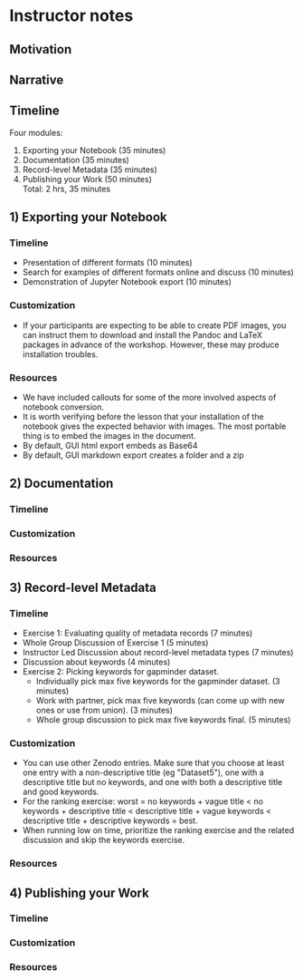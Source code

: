 # Instructor notes

## Motivation

## Narrative

## Timeline  
Four modules:  
1) Exporting your Notebook (35 minutes)  
2) Documentation (35 minutes)  
3) Record-level Metadata (35 minutes)  
4) Publishing your Work (50 minutes)  
Total: 2 hrs, 35 minutes  

## 1) Exporting your Notebook

### Timeline
- Presentation of different formats (10 minutes)
- Search for examples of different formats online and discuss (10 minutes)
- Demonstration of Jupyter Notebook export (10 minutes)

### Customization
- If your participants are expecting to be able to create PDF images, you can instruct them to download and install the Pandoc and LaTeX packages in advance of the workshop.  However, these may produce installation troubles.

### Resources
- We have included callouts for some of the more involved aspects of notebook conversion.
- It is worth verifying before the lesson that your installation of the notebook gives the expected behavior with images.  The most portable thing is to embed the images in the document.
- By default, GUI html export embeds as Base64
- By default, GUI markdown export creates a folder and a zip


## 2) Documentation  
### Timeline
### Customization
### Resources

## 3) Record-level Metadata  
### Timeline
- Exercise 1: Evaluating quality of metadata records (7 minutes)   
- Whole Group Discussion of Exercise 1 (5 minutes)  
- Instructor Led Discussion about record-level metadata types (7 minutes)  
- Discussion about keywords (4 minutes)  
- Exercise 2: Picking keywords for gapminder dataset.  
   - Individually pick max five keywords for the gapminder dataset. (3 minutes)  
   - Work with partner, pick max five keywords (can come up with new ones or use from union). (3 minutes)  
   - Whole group discussion to pick max five keywords final. (5 minutes)  
### Customization
- You can use other Zenodo entries. Make sure that you choose at least one entry with a non-descriptive title (eg "Dataset5"), one with a 
descriptive title but no keywords, and one with both a descriptive title and good keywords. 
- For the ranking exercise: worst = no keywords + vague title < no keywords + descriptive title < descriptive title + 
vague keywords < descriptive title + descriptive keywords = best.
- When running low on time, prioritize the ranking exercise and the related discussion and skip the keywords exercise.
### Resources

## 4) Publishing your Work  
### Timeline  
### Customization  
### Resources  
